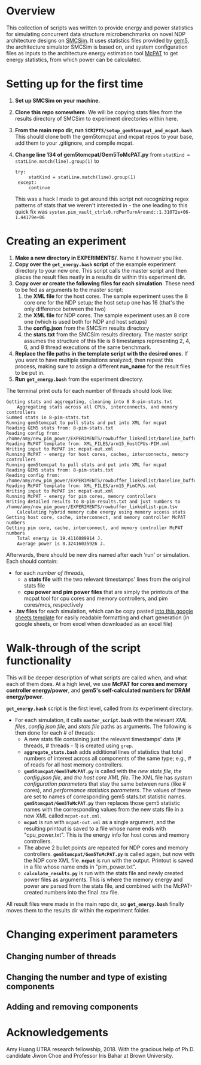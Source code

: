 ﻿# Overview

This collection of scripts was written to provide energy and power statistics for simulating concurrent data structure microbenchmarks on novel NDP architecture designs on [SMCSim](https://iis-git.ee.ethz.ch/erfan.azarkhish/SMCSim). It uses statistics files provided by [gem5](http://gem5.org/Main_Page), the architecture simulator SMCSim is based on, and system configuration files as inputs to the architecture energy estimation tool [McPAT](https://github.com/HewlettPackard/mcpat) to get energy statistics, from which power can be calculated.  


# Setting up for the first time
1. **Set up SMCSim on your machine.**
2. **Clone this repo somewhere.** We will be copying stats files from the results directory of SMCSim to experiment directories within here.
3. **From the main repo dir, run** **`SCRIPTS/setup_gem5tomcpat_and_mcpat.bash`**. This should clone both the gem5tomcpat and mcpat repos to your base, add them to your .gitignore, and compile mcpat.
5. **Change line 134 of gem5tomcpat/Gem5ToMcPAT.py** from `statKind = statLine.match(line).group(1)` to 

       try:
        	statKind = statLine.match(line).group(1)
        except:
        	continue
	This was a hack I made to get around this script not recognizing regex patterns of stats that we weren't interested in - the one leading to this quick fix was `system.pim_vault_ctrls0.rdPerTurnAround::1.31072e+06-1.44179e+06`

# Creating an experiment
1. **Make a new directory in EXPERIMENTS/**. Name it however you like. 
2. **Copy over the **`get_energy.bash`** script** of the example experiment directory to your new one. This script calls the master script and then places the result files neatly in a results dir within this experiment dir.
3. **Copy over or create the following files for each simulation**. These need to be fed as arguments to the master script:
	1. the **XML file** for the host cores. The sample experiment uses the 8 core one for the NDP setup; the host setup one has 16 (that's the only difference between the two)
	2. the **XML file** for NDP cores. The sample experiment uses an 8 core one (which is used both for NDP and host setups)
	4. the **config.json** from the SMCSim results directory
	5. the **stats.txt** from the SMCSim results directory. The master script assumes the structure of this file is 8 timestamps representing 2, 4, 6, and 8 thread executions of the same benchmark.
4.  **Replace the file paths in the template script with the desired ones**. If you want to have multiple simulations analyzed, then repeat this process, making sure to assign a different **run_name** for the result files to be put in.
5. **Run** **`get_energy.bash`** from the experiment directory.

The terminal print outs for each number of threads should look like:

    Getting stats and aggregating, cleaning into 8 8-pim-stats.txt
		Aggregating stats across all CPUs, interconnects, and memory controllers
    Summed stats in 8-pim-stats.txt 
    Running gem5tomcpat to pull stats and put into XML for mcpat 
    Reading GEM5 stats from: 8-pim-stats.txt 
    Reading config from: /home/amy/new_pim_power/EXPERIMENTS/rowbuffer_linkedlist/baseline_buffersize32_final_config.json 
    Reading McPAT template from: XML_FILES/arm15_HostCPUs-PIM.xml 
    Writing input to McPAT in: mcpat-out.xml 
    Running McPAT - energy for host cores, caches, interconnects, memory controllers 
    Running gem5tomcpat to pull stats and put into XML for mcpat 
    Reading GEM5 stats from: 8-pim-stats.txt 
    Reading config from: /home/amy/new_pim_power/EXPERIMENTS/rowbuffer_linkedlist/baseline_buffersize32_final_config.json 
    Reading McPAT template from: XML_FILES/arm15_PimCPUs.xml 
    Writing input to McPAT in: mcpat-out.xml 
    Running McPAT - energy for pim cores, memory controllers 
    Writing detailed results to 8-pim-results.txt and just numbers to /home/amy/new_pim_power/EXPERIMENTS/rowbuffer_linkedlist-pim.tsv
	    Calculating hybrid memory cube energy using memory access stats
	Getting host core, cache, interconnect, and memory controller McPAT numbers
	Getting pim core, cache, interconnect, and memory controller McPAT numbers
		Total energy is 19.4116089914 J.
		Average power is 8.32416035926 J.
Afterwards, there should be new dirs named after each 'run' or simulation. Each should contain:
* for each *number of threads*,
	* a **stats file** with the two relevant timestamps' lines from the original stats file
	* **cpu power and pim power files** that are simply the printouts of the mcpat tool for cpu cores and memory controllers, and pim cores/mcs, respectively
* **.tsv files** for each simulation, which can be copy pasted [into this google sheets template](https://docs.google.com/spreadsheets/d/1mwKPn-BNp2J4LLqhCkfSk6GMR2c_H86D2sv7m2mKpaw/edit?usp=sharing) for easily readable formatting and chart generation (in google sheets, or from excel when downloaded as an excel file)

# Walk-through of the script functionality
This will be deeper description of what scripts are called when, and what each of them does. At a high level, we use **McPAT for cores and memory controller energy/power**, and **gem5's self-calculated numbers for DRAM energy/power**.

**`get_energy.bash`** script is the first level, called from its experiment directory. 
* For each simulation, it calls **`master_script.bash`** with the relevant *XML files*, *config json file*, and *stats file* paths as arguments. The following is then done for each # of threads:
	* A new stats file containing just the relevant timestamps' data (# threads, # threads - 1) is created using `grep`. 
	* **`aggregate_stats.bash`** adds additional lines of statistics that total numbers of interest across all components of the same type; e.g., # of reads for all host memory controllers.
	* **`gem5tomcpat/Gem5ToMcPAT.py`** is called with the *new stats file*, *the config.json file*, and *the host core XML file*. The XML file has *system configuration parameters* that stay the same between runs (like # cores), and *performance statistics parameters*. The values of these are set to names of corresponding gem5 stats.txt statistic names. **`gem5tomcpat/Gem5ToMcPAT.py`** then replaces those gem5 statistic names with the corresponding values from the new stats file in a new XML called `mcpat-out.xml`.
	* **`mcpat`** is run with `mcpat-out.xml` as a single argument, and the resulting printout is saved to a file whose name ends with "cpu_power.txt". This is the energy info for host cores and memory controllers.
	* The above 2 bullet points are repeated for NDP cores and memory controllers. **`gem5tomcpat/Gem5ToMcPAT.py`** is called again, but now with the NDP core XML file. **`mcpat`** is run with the output. Printout is saved in a file whose name ends in "pim_power.txt".
	* **`calculate_results.py`** is run with the stats file and newly created power files as arguments. This is where the memory energy and power are parsed from the stats file, and combined with the McPAT-created numbers into the final .tsv file.

All result files were made in the main repo dir, so **`get_energy.bash`** finally moves them to the results dir within the experiment folder.

# Changing experiment parameters
## Changing number of threads
## Changing the number and type of existing components 
## Adding and removing components

# Acknowledgements

Amy Huang UTRA research fellowship, 2018. With the gracious help of Ph.D. candidate Jiwon Choe and Professor Iris Bahar at Brown University.
